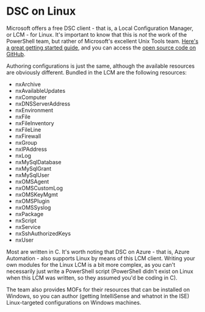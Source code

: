 # DSC on Linux
Microsoft offers a free DSC client - that is, a Local Configuration Manager, or LCM - for Linux. It's important to know that this is _not_ the work of the PowerShell team, but rather of Microsoft's excellent Unix Tools team. [Here's a great getting started guide](https://msdn.microsoft.com/en-us/powershell/dsc/lnxgettingstarted), and you can access the [open source code on GitHub](https://github.com/Microsoft/PowerShell-DSC-for-Linux).

Authoring configurations is just the same, although the available resources are obviously different. Bundled in the LCM are the following resources:

* nxArchive
* nxAvailableUpdates
* nxComputer
* nxDNSServerAddress
* nxEnvironment
* nxFile
* nxFileInventory
* nxFileLine
* nxFirewall
* nxGroup
* nxIPAddress
* nxLog
* nxMySqlDatabase
* nxMySqlGrant
* nxMySqlUser
* nxOMSAgent
* nxOMSCustomLog
* nxOMSKeyMgmt
* nxOMSPlugin
* nxOMSSyslog
* nxPackage
* nxScript
* nxService
* nxSshAuthorizedKeys
* nxUser

Most are written in C. It's worth noting that DSC on Azure - that is, Azure Automation - also supports Linux by means of this LCM client. Writing your own modules for the Linux LCM is a bit more complex, as you can't necessarily just write a PowerShell script (PowerShell didn't exist on Linux when this LCM was written, so they assumed you'd be coding in C). 

The team also provides MOFs for their resources that can be installed on Windows, so you can author (getting IntelliSense and whatnot in the ISE) Linux-targeted configurations on Windows machines.